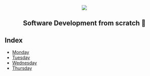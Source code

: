 <div align="center">
  <img src="https://uploads-ssl.webflow.com/5eb2f56932c3562feab232e3/5f73550d00249e7e96c9f3de_Logo.png">
</div>
<h2 align="center">Software Development from scratch 🤖</h2>

## Index
- [Monday](https://github.com/jinunez-s/Core-Code-01/tree/master/Week%207/Monday)
- [Tuesday](https://github.com/jinunez-s/Core-Code-01/tree/master/Week%207/Tuesday)
- [Wednesday](https://github.com/jinunez-s/Core-Code-01/tree/master/Week%207/Wednesday)
- [Thursday](https://github.com/jinunez-s/Core-Code-01/tree/master/Week%207/Thursday)
<!-- 
- [Week 7️⃣ - Challenges](challenges/week7) -->
